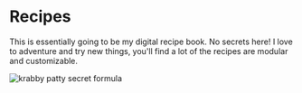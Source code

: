 # Recipes

This is essentially going to be my digital recipe book. No secrets here! I love to adventure and try new things, you'll find a lot of the recipes are modular and customizable.

![krabby patty secret formula](https://res.cloudinary.com/drwjkxxud/image/upload/v1721090111/spongbob_formula_1_jscx7g.gif)